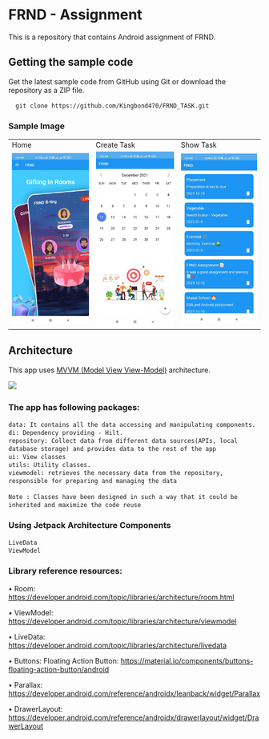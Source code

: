 # FRND - Assignment

This is a repository that contains Android assignment of FRND.

## Getting the sample code

Get the latest sample code from GitHub using Git or download the repository as a ZIP file. 

      git clone https://github.com/Kingbond470/FRND_TASK.git

### Sample Image

<table>
  <tr>
    <td>Home</td>
    <td>Create Task</td>
   <td>Show Task</td>
  </tr>
  <tr>
    <td><img src="https://github.com/Kingbond470/Android-Practice/blob/main/FRND%20IMAGE/Home.jpg" width="280"/></td>
    <td><img src="https://github.com/Kingbond470/Android-Practice/blob/main/FRND%20IMAGE/Calendar.jpg" width="280"/></td>
    <td><img src="https://github.com/Kingbond470/Android-Practice/blob/main/FRND%20IMAGE/showtask.jpg" width="280"/></td>
  </tr>
 </table>
 
 
## Architecture

This app uses [MVVM (Model View View-Model)](https://developer.android.com/jetpack/guide#recommended-app-arch) architecture.

<img src="https://camo.githubusercontent.com/be9b0e8eb62e13a031031fb16e99f33c647da47908a21f451cb00d2c99fb9b31/68747470733a2f2f646576656c6f7065722e616e64726f69642e636f6d2f746f7069632f6c69627261726965732f6172636869746563747572652f696d616765732f66696e616c2d6172636869746563747572652e706e67">

### The app has following packages:

    data: It contains all the data accessing and manipulating components.
    di: Dependency providing - Hilt.
    repository: Collect data from different data sources(APIs, local database storage) and provides data to the rest of the app
    ui: View classes 
    utils: Utility classes.
    viewmodel: retrieves the necessary data from the repository, responsible for preparing and managing the data
  
    Note : Classes have been designed in such a way that it could be inherited and maximize the code reuse

### Using Jetpack Architecture Components

    LiveData
    ViewModel
    
### Library reference resources:

• Room: https://developer.android.com/topic/libraries/architecture/room.html

• ViewModel: https://developer.android.com/topic/libraries/architecture/viewmodel

• LiveData: https://developer.android.com/topic/libraries/architecture/livedata

• Buttons: Floating Action Button: https://material.io/components/buttons-floating-action-button/android

• Parallax: https://developer.android.com/reference/androidx/leanback/widget/Parallax

• DrawerLayout: https://developer.android.com/reference/androidx/drawerlayout/widget/DrawerLayout
    

    

